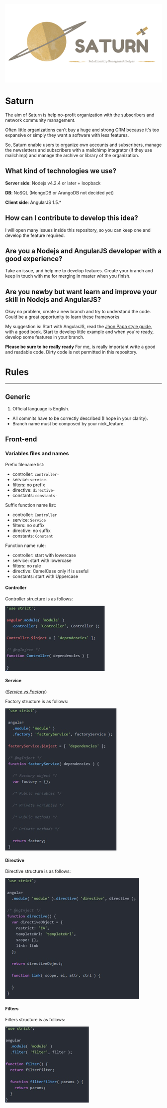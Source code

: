 ![Logo](client/assets/img/logo-saturn-nb.png)
# Saturn

The aim of Saturn is help no-profit organization with the subscribers and network community management.

Often little organizations can't buy a huge and strong CRM because it's too expansive or simply they want a software with less features.

So, Saturn enable users to organize own accounts and subscribers, manage the newsletters and subscribers with a mailchimp integrator (if they use mailchimp) and manage the archive or library of the organization.

## What kind of technologies we use?
**Server side**:
Nodejs v4.2.4 or later + loopback

**DB**:
NoSQL (MongoDB or ArangoDB not decided yet)

**Client side**:
AngularJS 1.5.*

## How can I contribute to develop this idea?
I will open many issues inside this repository, so you can keep one and develop the feature required.

## Are you a Nodejs and AngularJS developer with a good experience?
Take an issue, and help me to develop features. Create your branch and keep in touch with me for merging in master when you finish.

## Are you newby but want learn and improve your skill in Nodejs and AngularJS?
Okay no problem, create a new branch and try to understand the code. Could be a great opportunity to learn these frameworks

My suggestion is:
Start with AngularJS, read the [Jhon Papa style guide](https://github.com/johnpapa/angular-styleguide/blob/master/a1/README.md), with a good book. Start to develop little example and when you're ready, develop some features in your branch.

**Please be sure to be really ready**
For me, is really important write a good and readable code. Dirty code is not permitted in this repository.

# Rules
--------

## Generic
1. Official language is English.
* All commits have to be correctly described (I hope in your clarity).
* Branch name must be composed by your nick_feature.

## Front-end

### Variables files and names

Prefix filename list:
* controller: `controller-`
* service: `service-`
* filters: no prefix
* directive: `directive-`
* constants: `constants-`

Suffix function name list:
* controller: `Controller`
* service: `Service`
* filters: no suffix
* directive: no suffix
* constants: `Constant`

Function name rule:
* controller: start with lowercase
* service: start with lowercase
* filters: no rule
* directive: CamelCase only if is useful
* constants: start with Uppercase

#### Controller

Controller structure is as follows:

![Controller example](client/assets/img/styleguide/controller.jpg "Controller example")

#### Service

([*Service vs Factory*](http://stackoverflow.com/questions/15666048/angularjs-service-vs-provider-vs-factory))

Factory structure is as follows:

![Factory example](client/assets/img/styleguide/factory.jpg "Factory example")

#### Directive

Directive structure is as follows:

![Directive example](client/assets/img/styleguide/directive.jpg "Directive example")

#### Filters

Filters structure is as follows:

![Filters example](client/assets/img/styleguide/filter.jpg "Filters example")
